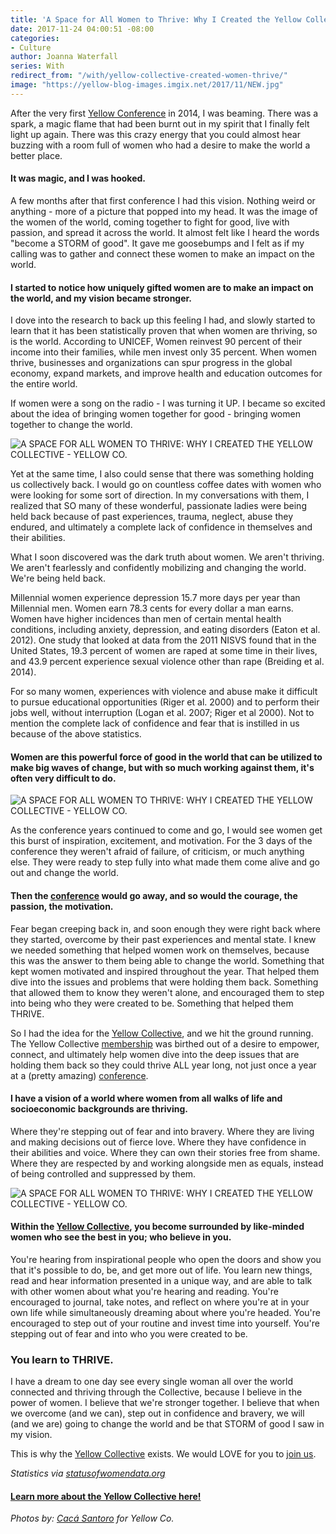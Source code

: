 ```yaml
---
title: 'A Space for All Women to Thrive: Why I Created the Yellow Collective'
date: 2017-11-24 04:00:51 -08:00
categories:
- Culture
author: Joanna Waterfall
series: With
redirect_from: "/with/yellow-collective-created-women-thrive/"
image: "https://yellow-blog-images.imgix.net/2017/11/NEW.jpg"
---
```


After the very first [Yellow Conference](http://yellowco.co/conference/) in 2014, I was beaming. There was a spark, a magic flame that had been burnt out in my spirit that I finally felt light up again. There was this crazy energy that you could almost hear buzzing with a room full of women who had a desire to make the world a better place.

#### **It was magic, and I was hooked.**

A few months after that first conference I had this vision. Nothing weird or anything - more of a picture that popped into my head. It was the image of the women of the world, coming together to fight for good, live with passion, and spread it across the world. It almost felt like I heard the words "become a STORM of good". It gave me goosebumps and I felt as if my calling was to gather and connect these women to make an impact on the world.

#### **I started to notice how uniquely gifted women are to make an impact on the world, and my vision became stronger.**

I dove into the research to back up this feeling I had, and slowly started to learn that it has been statistically proven that when women are thriving, so is the world. According to UNICEF, Women reinvest 90 percent of their income into their families, while men invest only 35 percent. When women thrive, businesses and organizations can spur progress in the global economy, expand markets, and improve health and education outcomes for the entire world.

If women were a song on the radio - I was turning it UP. I became so excited about the idea of bringing women together for good - bringing women together to change the world.

![A SPACE FOR ALL WOMEN TO THRIVE: WHY I CREATED THE YELLOW COLLECTIVE - YELLOW CO.](https://yellow-blog-images.imgix.net/2017/11/0P7A8960.jpg)

Yet at the same time, I also could sense that there was something holding us collectively back. I would go on countless coffee dates with women who were looking for some sort of direction. In my conversations with them, I realized that SO many of these wonderful, passionate ladies were being held back because of past experiences, trauma, neglect, abuse they endured, and ultimately a complete lack of confidence in themselves and their abilities.

What I soon discovered was the dark truth about women. We aren't thriving. We aren't fearlessly and confidently mobilizing and changing the world. We're being held back.

Millennial women experience depression 15.7 more days per year than Millennial men. Women earn 78.3 cents for every dollar a man earns. Women have higher incidences than men of certain mental health conditions, including anxiety, depression, and eating disorders (Eaton et al. 2012). One study that looked at data from the 2011 NISVS found that in the United States, 19.3 percent of women are raped at some time in their lives, and 43.9 percent experience sexual violence other than rape (Breiding et al. 2014).

For so many women, experiences with violence and abuse make it difficult to pursue educational opportunities (Riger et al. 2000) and to perform their jobs well, without interruption (Logan et al. 2007; Riger et al 2000). Not to mention the complete lack of confidence and fear that is instilled in us because of the above statistics.

#### **Women are this powerful force of good in the world that can be utilized to make big waves of change, but with so much working against them, it's often very difficult to do.**

![A SPACE FOR ALL WOMEN TO THRIVE: WHY I CREATED THE YELLOW COLLECTIVE - YELLOW CO.](https://yellow-blog-images.imgix.net/2017/11/0P7A9660-1.jpg)

As the conference years continued to come and go, I would see women get this burst of inspiration, excitement, and motivation. For the 3 days of the conference they weren't afraid of failure, of criticism, or much anything else. They were ready to step fully into what made them come alive and go out and change the world.

#### **Then the [conference](http://yellowco.co/conference/) would go away, and so would the courage, the passion, the motivation.**

Fear began creeping back in, and soon enough they were right back where they started, overcome by their past experiences and mental state. I knew we needed something that helped women work on themselves, because this was the answer to them being able to change the world. Something that kept women motivated and inspired throughout the year. That helped them dive into the issues and problems that were holding them back. Something that allowed them to know they weren't alone, and encouraged them to step into being who they were created to be. Something that helped them THRIVE.

So I had the idea for the [Yellow Collective](http://yellowco.co/membership/), and we hit the ground running. The Yellow Collective [membership](http://yellowco.co/membership/) was birthed out of a desire to empower, connect, and ultimately help women dive into the deep issues that are holding them back so they could thrive ALL year long, not just once a year at a (pretty amazing) [conference](http://yellowco.co/conference/).

#### **I have a vision of a world where women from all walks of life and socioeconomic backgrounds are thriving.**

Where they're stepping out of fear and into bravery. Where they are living and making decisions out of fierce love. Where they have confidence in their abilities and voice. Where they can own their stories free from shame. Where they are respected by and working alongside men as equals, instead of being controlled and suppressed by them.

![A SPACE FOR ALL WOMEN TO THRIVE: WHY I CREATED THE YELLOW COLLECTIVE - YELLOW CO.](https://yellow-blog-images.imgix.net/2017/11/0P7A8976.jpg)

#### **Within the [Yellow Collective](http://yellowco.co/membership/), you become surrounded by like-minded women who see the best in you; who believe in you.**

You're hearing from inspirational people who open the doors and show you that it's possible to do, be, and get more out of life. You learn new things, read and hear information presented in a unique way, and are able to talk with other women about what you're hearing and reading. You're encouraged to journal, take notes, and reflect on where you're at in your own life while simultaneously dreaming about where you're headed. You're encouraged to step out of your routine and invest time into yourself. You're stepping out of fear and into who you were created to be.

### **You learn to THRIVE.**

I have a dream to one day see every single woman all over the world connected and thriving through the Collective, because I believe in the power of women. I believe that we're stronger together. I believe that when we overcome (and we can), step out in confidence and bravery, we will (and we are) going to change the world and be that STORM of good I saw in my vision.

This is why the [Yellow Collective](http://yellowco.co/membership/) exists. We would LOVE for you to [join us](http://yellowco.co/membership/).

_Statistics via [statusofwomendata.org](https://statusofwomendata.org/)_

#### [Learn more about the Yellow Collective here!](http://yellowco.co/membership/)

_Photos by: [Cacá Santoro](http://cacasantoro.com/) for Yellow Co._
